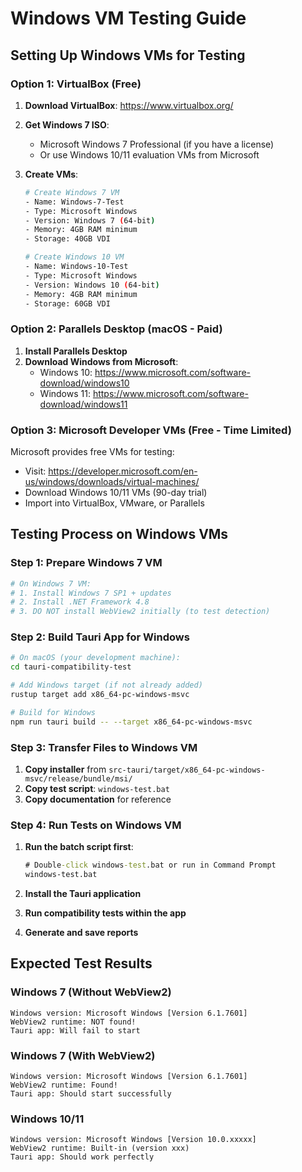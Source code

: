 # Windows VM Testing Guide

## Setting Up Windows VMs for Testing

### Option 1: VirtualBox (Free)

1. **Download VirtualBox**: https://www.virtualbox.org/
2. **Get Windows 7 ISO**: 
   - Microsoft Windows 7 Professional (if you have a license)
   - Or use Windows 10/11 evaluation VMs from Microsoft

3. **Create VMs**:
   ```bash
   # Create Windows 7 VM
   - Name: Windows-7-Test
   - Type: Microsoft Windows
   - Version: Windows 7 (64-bit)
   - Memory: 4GB RAM minimum
   - Storage: 40GB VDI
   
   # Create Windows 10 VM
   - Name: Windows-10-Test  
   - Type: Microsoft Windows
   - Version: Windows 10 (64-bit)
   - Memory: 4GB RAM minimum
   - Storage: 60GB VDI
   ```

### Option 2: Parallels Desktop (macOS - Paid)

1. **Install Parallels Desktop**
2. **Download Windows from Microsoft**:
   - Windows 10: https://www.microsoft.com/software-download/windows10
   - Windows 11: https://www.microsoft.com/software-download/windows11

### Option 3: Microsoft Developer VMs (Free - Time Limited)

Microsoft provides free VMs for testing:
- Visit: https://developer.microsoft.com/en-us/windows/downloads/virtual-machines/
- Download Windows 10/11 VMs (90-day trial)
- Import into VirtualBox, VMware, or Parallels

## Testing Process on Windows VMs

### Step 1: Prepare Windows 7 VM
```powershell
# On Windows 7 VM:
# 1. Install Windows 7 SP1 + updates
# 2. Install .NET Framework 4.8
# 3. DO NOT install WebView2 initially (to test detection)
```

### Step 2: Build Tauri App for Windows
```bash
# On macOS (your development machine):
cd tauri-compatibility-test

# Add Windows target (if not already added)
rustup target add x86_64-pc-windows-msvc

# Build for Windows
npm run tauri build -- --target x86_64-pc-windows-msvc
```

### Step 3: Transfer Files to Windows VM
1. **Copy installer** from `src-tauri/target/x86_64-pc-windows-msvc/release/bundle/msi/`
2. **Copy test script**: `windows-test.bat`
3. **Copy documentation** for reference

### Step 4: Run Tests on Windows VM

1. **Run the batch script first**:
   ```cmd
   # Double-click windows-test.bat or run in Command Prompt
   windows-test.bat
   ```

2. **Install the Tauri application**
3. **Run compatibility tests within the app**
4. **Generate and save reports**

## Expected Test Results

### Windows 7 (Without WebView2)
```
Windows version: Microsoft Windows [Version 6.1.7601]
WebView2 runtime: NOT found!
Tauri app: Will fail to start
```

### Windows 7 (With WebView2)
```
Windows version: Microsoft Windows [Version 6.1.7601]  
WebView2 runtime: Found!
Tauri app: Should start successfully
```

### Windows 10/11
```
Windows version: Microsoft Windows [Version 10.0.xxxxx]
WebView2 runtime: Built-in (version xxx)
Tauri app: Should work perfectly
```
